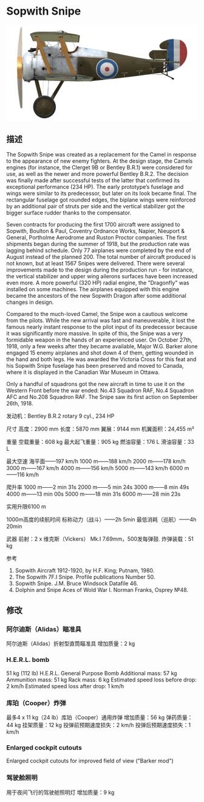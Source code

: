 # Sopwith Snipe

![sopsnipe](../images/sopsnipe.png)

## 描述

The Sopwith Snipe was created as a replacement for the Camel in response to the appearance of new enemy fighters. At the design stage, the Camels engines (for instance, the Clerget 9B or Bentley B.R.1) were considered for use, as well as the newer and more powerful Bentley B.R.2. The decision was finally made after successful tests of the latter that confirmed its exceptional performance (234 HP). The early prototype’s fuselage and wings were similar to its predecessor, but later on its look became final. The rectangular fuselage got rounded edges, the biplane wings were reinforced by an additional pair of struts per side and the vertical stabilizer got the bigger surface rudder thanks to the compensator.

Seven contracts for producing the first 1700 aircraft were assigned to Sopwith, Boulton & Paul, Coventry Ordnance Works, Napier, Nieuport & General, Portholme Aerodrome and Ruston Proctor companies. The first shipments began during the summer of 1918, but the production rate was lagging behind schedule. Only 77 airplanes were completed by the end of August instead of the planned 200. The total number of aircraft produced is not known, but at least 1567 Snipes were delivered. There were several improvements made to the design during the production run - for instance, the vertical stabilizer and upper wing ailerons surfaces have been increased even more. A more powerful (320 HP) radial engine, the "Dragonfly" was installed on some machines. The airplanes equipped with this engine became the ancestors of the new Sopwith Dragon after some additional changes in design.

Compared to the much-loved Camel, the Snipe won a cautious welcome from the pilots. While the new arrival was fast and maneuverable, it lost the famous nearly instant response to the pilot input of its predecessor because it was significantly more massive. In spite of this, the Snipe was a very formidable weapon in the hands of an experienced user. On October 27th, 1918, only a few weeks after they became available, Major W.G. Barker alone engaged 15 enemy airplanes and shot down 4 of them, getting wounded in the hand and both legs. He was awarded the Victoria Cross for this feat and his Sopwith Snipe fuselage has been preserved and moved to Canada, where it is displayed in the Canadian War Museum in Ottawa.

Only a handful of squadrons got the new aircraft in time to use it on the Western Front before the war ended: No.43 Squadron RAF, No.4 Squadron AFC and No.208 Squadron RAF. The Snipe saw its first action on September 26th, 1918.


发动机：Bentley B.R.2 rotary 9 cyl., 234 HP

尺寸
高度：2900 mm
长度：5870 mm
翼展：9144 mm
机翼面积：24,455 m²

重量
空载重量：608 kg
最大起飞重量：905 kg
燃油容量：176 L
滑油容量：33 L

最大空速
海平面——197 km/h
1000 m——188 km/h
2000 m——178 km/h
3000 m——167 km/h
4000 m——156 km/h
5000 m——143 km/h
6000 m——116 km/h

爬升率
1000 m——2 min 31s
2000 m——5 min 24s
3000 m——8 min 49s
4000 m——13 min 00s
5000 m——18 min 31s
6000 m——28 min 23s

实用升限6100 m

1000m高度的续航时间
标称动力（战斗）——2h 5min
最低消耗（巡航）——4h 20min

武器
前射：2 х 维克斯（Vickers） Mk.I 7.69mm，500发每弹鼓.
炸弹装载：51 kg

参考
1) Sopwith Aircraft 1912-1920, by H.F. King; Putnam, 1980.
2) The Sopwith 7F.I Snipe. Profile publications Number 50.
3) Sopwith Snipe. J.M. Bruce Windsock Datafile 46.
4) Dolphin and Snipe Aces of Wold War I. Norman Franks, Osprey №48.

## 修改


### 阿尔迪斯（Alidas）瞄准具

阿尔迪斯（Alidas）折射型直筒瞄准具
增加质量：2 kg


### H.E.R.L. bomb

51 kg (112 lb) H.E.R.L. General Purpose Bomb
Additional mass: 57 kg
Ammunition mass: 51 kg
Rack mass: 6 kg
Estimated speed loss before drop: 2 km/h
Estimated speed loss after drop: 1 km/h

### 库珀（Cooper）炸弹

最多4 x 11 kg（24 lb）库珀（Cooper）通用炸弹
增加质量：56 kg
弹药质量：44 kg
挂架质量：12 kg
投弹前预期速度损失：2 km/h
投弹后预期速度损失：1 km/h

### Enlarged cockpit cutouts

Enlarged cockpit cutouts for improved field of view ("Barker mod")

### 驾驶舱照明

用于夜间飞行的驾驶舱照明灯
增加质量：9 kg
